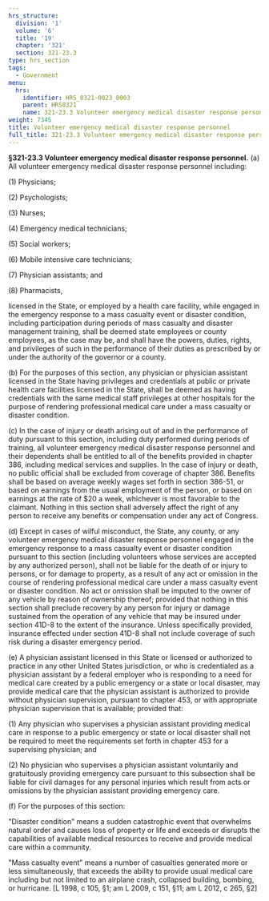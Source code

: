 ```yaml
---
hrs_structure:
  division: '1'
  volume: '6'
  title: '19'
  chapter: '321'
  section: 321-23.3
type: hrs_section
tags:
  - Government
menu:
  hrs:
    identifier: HRS_0321-0023_0003
    parent: HRS0321
    name: 321-23.3 Volunteer emergency medical disaster response personnel
weight: 7345
title: Volunteer emergency medical disaster response personnel
full_title: 321-23.3 Volunteer emergency medical disaster response personnel
---
```

**§321-23.3 Volunteer emergency medical disaster response personnel.** (a) All volunteer emergency medical disaster response personnel including:

(1) Physicians;

(2) Psychologists;

(3) Nurses;

(4) Emergency medical technicians;

(5) Social workers;

(6) Mobile intensive care technicians;

(7) Physician assistants; and

(8) Pharmacists,

licensed in the State, or employed by a health care facility, while engaged in the emergency response to a mass casualty event or disaster condition, including participation during periods of mass casualty and disaster management training, shall be deemed state employees or county employees, as the case may be, and shall have the powers, duties, rights, and privileges of such in the performance of their duties as prescribed by or under the authority of the governor or a county.

(b) For the purposes of this section, any physician or physician assistant licensed in the State having privileges and credentials at public or private health care facilities licensed in the State, shall be deemed as having credentials with the same medical staff privileges at other hospitals for the purpose of rendering professional medical care under a mass casualty or disaster condition.

(c) In the case of injury or death arising out of and in the performance of duty pursuant to this section, including duty performed during periods of training, all volunteer emergency medical disaster response personnel and their dependents shall be entitled to all of the benefits provided in chapter 386, including medical services and supplies. In the case of injury or death, no public official shall be excluded from coverage of chapter 386\. Benefits shall be based on average weekly wages set forth in section 386-51, or based on earnings from the usual employment of the person, or based on earnings at the rate of $20 a week, whichever is most favorable to the claimant. Nothing in this section shall adversely affect the right of any person to receive any benefits or compensation under any act of Congress.

(d) Except in cases of wilful misconduct, the State, any county, or any volunteer emergency medical disaster response personnel engaged in the emergency response to a mass casualty event or disaster condition pursuant to this section (including volunteers whose services are accepted by any authorized person), shall not be liable for the death of or injury to persons, or for damage to property, as a result of any act or omission in the course of rendering professional medical care under a mass casualty event or disaster condition. No act or omission shall be imputed to the owner of any vehicle by reason of ownership thereof; provided that nothing in this section shall preclude recovery by any person for injury or damage sustained from the operation of any vehicle that may be insured under section 41D-8 to the extent of the insurance. Unless specifically provided, insurance effected under section 41D-8 shall not include coverage of such risk during a disaster emergency period.

(e) A physician assistant licensed in this State or licensed or authorized to practice in any other United States jurisdiction, or who is credentialed as a physician assistant by a federal employer who is responding to a need for medical care created by a public emergency or a state or local disaster, may provide medical care that the physician assistant is authorized to provide without physician supervision, pursuant to chapter 453, or with appropriate physician supervision that is available; provided that:

(1) Any physician who supervises a physician assistant providing medical care in response to a public emergency or state or local disaster shall not be required to meet the requirements set forth in chapter 453 for a supervising physician; and

(2) No physician who supervises a physician assistant voluntarily and gratuitously providing emergency care pursuant to this subsection shall be liable for civil damages for any personal injuries which result from acts or omissions by the physician assistant providing emergency care.

(f) For the purposes of this section:

"Disaster condition" means a sudden catastrophic event that overwhelms natural order and causes loss of property or life and exceeds or disrupts the capabilities of available medical resources to receive and provide medical care within a community.

"Mass casualty event" means a number of casualties generated more or less simultaneously, that exceeds the ability to provide usual medical care including but not limited to an airplane crash, collapsed building, bombing, or hurricane. [L 1998, c 105, §1; am L 2009, c 151, §11; am L 2012, c 265, §2]